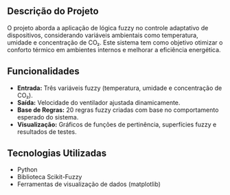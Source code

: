 ## Descrição do Projeto

O projeto aborda a aplicação de lógica fuzzy no controle adaptativo de dispositivos, considerando variáveis ambientais como temperatura, umidade e concentração de CO₂. Este sistema tem como objetivo otimizar o conforto térmico em ambientes internos e melhorar a eficiência energética.

## Funcionalidades

- **Entrada:** Três variáveis fuzzy (temperatura, umidade e concentração de CO₂).  
- **Saída:** Velocidade do ventilador ajustada dinamicamente.  
- **Base de Regras:** 20 regras fuzzy criadas com base no comportamento esperado do sistema.  
- **Visualização:** Gráficos de funções de pertinência, superfícies fuzzy e resultados de testes.

## Tecnologias Utilizadas

- Python  
- Biblioteca Scikit-Fuzzy  
- Ferramentas de visualização de dados (matplotlib)
